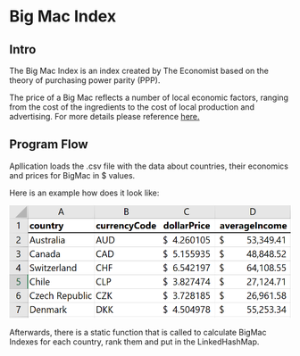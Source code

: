 # Big Mac Index

## Intro

The Big Mac Index is an index created by The Economist 
 based on the theory of purchasing power parity (PPP). 

The price of a Big Mac reflects a number of local economic factors, 
ranging from the cost of the ingredients to the cost of local production and advertising. 
For more details please reference [here.](https://www.investopedia.com/ask/answers/09/big-mac-index.asp)

## Program Flow

Apllication loads the .csv file with the data about countries, their economics and prices for BigMac in $ values.

Here is an example how does it look like:

<p align="center">
   <img src ="pictures/dataExample.png" width="700">
</p>

Afterwards, there is a static function that is called to calculate BigMac Indexes for each country, rank them and put in the LinkedHashMap.


